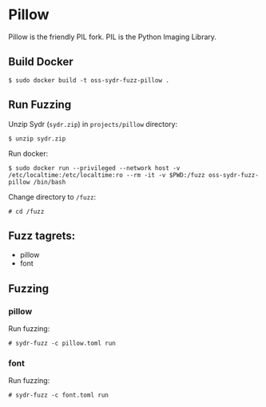 # Pillow

Pillow is the friendly PIL fork. PIL is the Python Imaging Library.

## Build Docker

    $ sudo docker build -t oss-sydr-fuzz-pillow .

## Run Fuzzing

Unzip Sydr (`sydr.zip`) in `projects/pillow` directory:

    $ unzip sydr.zip

Run docker:

    $ sudo docker run --privileged --network host -v /etc/localtime:/etc/localtime:ro --rm -it -v $PWD:/fuzz oss-sydr-fuzz-pillow /bin/bash

Change directory to `/fuzz`:

    # cd /fuzz

## Fuzz tagrets:

  * pillow
  * font

## Fuzzing

### pillow

Run fuzzing:

    # sydr-fuzz -c pillow.toml run

### font

Run fuzzing:

    # sydr-fuzz -c font.toml run
